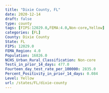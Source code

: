 ```yaml
---
title: "Dixie County, FL"
date: 2020-12-14
draft: false
type: county
tags: [FIPS:12029.0,FEMA:4.0,Non-core,Yellow]
categories: [FL]
County: Dixie County
State: FL
FIPS: 12029.0
FEMA_Region: 4.0
Population: 16826.0
NCHS_Urban_Rural_Classification: Non-core
Tests_in_prior_14_days: 477.0
Fourteen_day_test_rate_per_100000: 2835.0
Percent_Positivity_in_prior_14_days: 0.084
Level: Yellow
url: /states/FL/dixie-county
---
```



